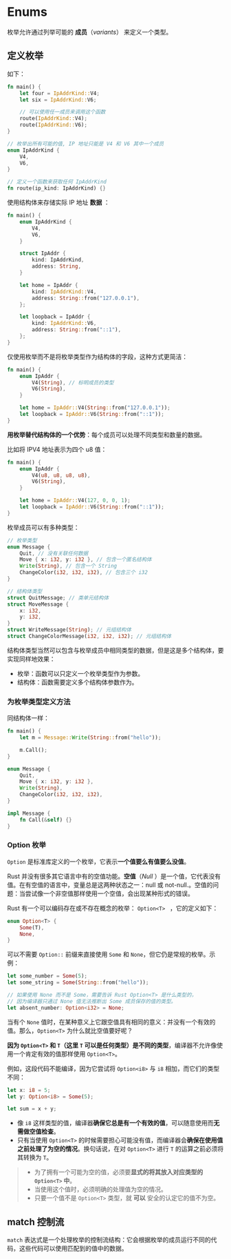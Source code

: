 # Enums

枚举允许通过列举可能的 **成员**（*variants*） 来定义一个类型。

## 定义枚举

如下：

```rust
fn main() {
    let four = IpAddrKind::V4;
    let six = IpAddrKind::V6;

    // 可以使用任一成员来调用这个函数
    route(IpAddrKind::V4);
    route(IpAddrKind::V6);
}

// 枚举出所有可能的值, IP 地址只能是 V4 和 V6 其中一个成员
enum IpAddrKind {
    V4,
    V6,
}

// 定义一个函数来获取任何 IpAddrKind
fn route(ip_kind: IpAddrKind) {}
```

使用结构体来存储实际 IP 地址 **数据** ：

```rust
fn main() {
    enum IpAddrKind {
        V4,
        V6,
    }

    struct IpAddr {
        kind: IpAddrKind,
        address: String,
    }

    let home = IpAddr {
        kind: IpAddrKind::V4,
        address: String::from("127.0.0.1"),
    };

    let loopback = IpAddr {
        kind: IpAddrKind::V6,
        address: String::from("::1"),
    };
}
```

仅使用枚举而不是将枚举类型作为结构体的字段，这种方式更简洁：

```rust
fn main() {
    enum IpAddr {
        V4(String), // 标明成员的类型
        V6(String),
    }

    let home = IpAddr::V4(String::from("127.0.0.1"));
    let loopback = IpAddr::V6(String::from("::1"));
}
```

**用枚举替代结构体的一个优势**：每个成员可以处理不同类型和数量的数据。

比如将 IPV4 地址表示为四个 u8 值：

```rust
fn main() {
    enum IpAddr {
        V4(u8, u8, u8, u8),
        V6(String),
    }

    let home = IpAddr::V4(127, 0, 0, 1);
    let loopback = IpAddr::V6(String::from("::1"));
}
```

枚举成员可以有多种类型：

```rust
// 枚举类型
enum Message {
    Quit, // 没有关联任何数据
    Move { x: i32, y: i32 }, // 包含一个匿名结构体
    Write(String), // 包含一个 String
    ChangeColor(i32, i32, i32), // 包含三个 i32
}

// 结构体类型
struct QuitMessage; // 类单元结构体
struct MoveMessage {
    x: i32,
    y: i32,
}
struct WriteMessage(String); // 元组结构体
struct ChangeColorMessage(i32, i32, i32); // 元组结构体
```

结构体类型当然可以包含与枚举成员中相同类型的数据，但是这是多个结构体，要实现同样地效果：

- 枚举：函数可以只定义一个枚举类型作为参数。
- 结构体：函数需要定义多个结构体参数作为。

### 为枚举类型定义方法

同结构体一样：

```rust
fn main() {
    let m = Message::Write(String::from("hello"));

    m.Call();
}

enum Message {
    Quit,
    Move { x: i32, y: i32 },
    Write(String),
    ChangeColor(i32, i32, i32),
}

impl Message {
    fn Call(&self) {}
}
```

### Option 枚举

`Option` 是标准库定义的一个枚举，它表示**一个值要么有值要么没值**。

Rust 并没有很多其它语言中有的空值功能。**空值**（*Null* ）是一个值，它代表没有值。在有空值的语言中，变量总是这两种状态之一：null 或 not-null.。空值的问题：当尝试像一个非空值那样使用一个空值，会出现某种形式的错误。

Rust 有一个可以编码存在或不存在概念的枚举： `Option<T> ` ，它的定义如下：

```rust
enum Option<T> {
    Some(T),
    None,
}
```

可以不需要 `Option::` 前缀来直接使用 `Some` 和 `None`，但它仍是常规的枚举。示例：

```rust
let some_number = Some(5);
let some_string = Some(String::from("hello"));

// 如果使用 None 而不是 Some，需要告诉 Rust Option<T> 是什么类型的，
// 因为编译器只通过 None 值无法推断出 Some 成员保存的值的类型。
let absent_number: Option<i32> = None;
```

当有个 `None` 值时，在某种意义上它跟空值具有相同的意义：并没有一个有效的值。那么，`Option<T>` 为什么就比空值要好呢？

**因为 `Option<T>` 和 `T`（这里 `T` 可以是任何类型）是不同的类型**，编译器不允许像使用一个肯定有效的值那样使用 `Option<T>`。

例如，这段代码不能编译，因为它尝试将 `Option<i8>` 与 `i8` 相加，而它们的类型不同：

```rust
let x: i8 = 5;
let y: Option<i8> = Some(5);

let sum = x + y;
```

- 像 `i8` 这样类型的值，编译器**确保它总是有一个有效的值**，可以随意使用而**无需做空值检查**。
- 只有当使用 `Option<T>` 的时候需要担心可能没有值，而编译器会**确保在使用值之前处理了为空的情况**。换句话说，在对 `Option<T>` 进行 `T` 的运算之前必须将其转换为 `T`。

> - 为了拥有一个可能为空的值，必须要**显式的将其放入对应类型的 `Option<T>` 中**。
> - 当使用这个值时，必须明确的处理值为空的情况。
> - 只要一个值不是 `Option<T>` 类型，就 **可以** 安全的认定它的值不为空。

## match 控制流

`match` 表达式是一个处理枚举的控制流结构：它会根据枚举的成员运行不同的代码，这些代码可以使用匹配到的值中的数据。

